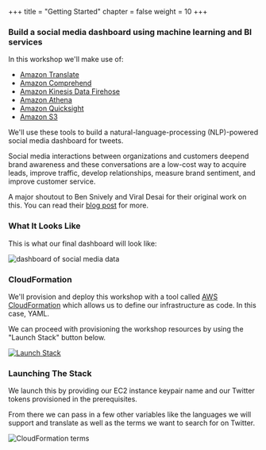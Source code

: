 +++
title = "Getting Started"
chapter = false
weight = 10
+++

### Build a social media dashboard using machine learning and BI services

In this workshop we'll make use of:

* [Amazon Translate](https://aws.amazon.com/translate/)
* [Amazon Comprehend](https://aws.amazon.com/comprehend/)
* [Amazon Kinesis Data Firehose](https://aws.amazon.com/kinesis/data-firehose/)
* [Amazon Athena](https://aws.amazon.com/athena/)
* [Amazon Quicksight](https://aws.amazon.com/quicksight/)
* [Amazon S3](https://aws.amazon.com/s3/)

We'll use these tools to build a natural-language-processing (NLP)-powered social media dashboard for tweets.

Social media interactions between organizations and customers deepend brand awareness and these conversations are a low-cost way to acquire leads, improve traffic, develop relationships, measure brand sentiment, and improve customer service.

A major shoutout to Ben Snively and Viral Desai for their original work on this. You can read their [blog post](https://aws.amazon.com/blogs/machine-learning/build-a-social-media-dashboard-using-machine-learning-and-bi-services/) for more.

### What It Looks Like

This is what our final dashboard will look like:

![dashboard of social media data](/images/social-media-analytics/twitter-dashboard-1.gif)

### CloudFormation

We'll provision and deploy this workshop with a tool called [AWS CloudFormation](https://aws.amazon.com/cloudformation/) which allows us to define our infrastructure as code. In this case, YAML.

We can proceed with provisioning the workshop resources by using the "Launch Stack" button below.
<p><a href="https://us-east-1.console.aws.amazon.com/cloudformation/home?region=us-east-1#/stacks/new?stackName=SocialMediaAnalyticsBlogPost&amp;templateURL=https:%2F%2Fs3.amazonaws.com%2Fserverless-analytics%2FSocialMediaAnalytics-blog%2Fdeploy.yaml" target="_blank" rel="noopener noreferrer"><img alt="Launch Stack" src="https://cdn.rawgit.com/buildkite/cloudformation-launch-stack-button-svg/master/launch-stack.svg"></a></p>

### Launching The Stack

We launch this by providing our EC2 instance keypair name and our Twitter tokens provisioned in the prerequisites.

From there we can pass in a few other variables like the languages we will support and translate as well as the terms we want to search for on Twitter.

![CloudFormation terms](/images/social-media-analytics/twitter-dashboard-4.gif)

